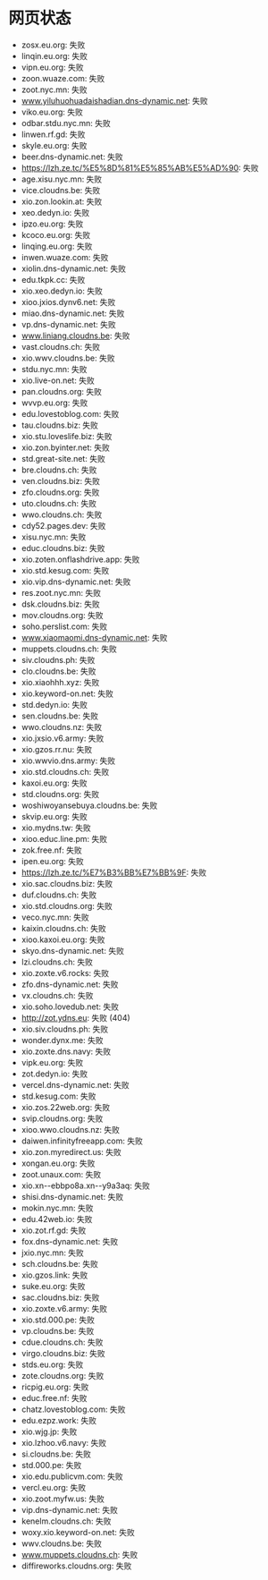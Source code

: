 # 网页状态
- zosx.eu.org: 失败
- linqin.eu.org: 失败
- vipn.eu.org: 失败
- zoon.wuaze.com: 失败
- zoot.nyc.mn: 失败
- www.yiluhuohuadaishadian.dns-dynamic.net: 失败
- viko.eu.org: 失败
- odbar.stdu.nyc.mn: 失败
- linwen.rf.gd: 失败
- skyle.eu.org: 失败
- beer.dns-dynamic.net: 失败
- https://lzh.ze.tc/%E5%8D%81%E5%85%AB%E5%AD%90: 失败
- age.xisu.nyc.mn: 失败
- vice.cloudns.be: 失败
- xio.zon.lookin.at: 失败
- xeo.dedyn.io: 失败
- ipzo.eu.org: 失败
- kcoco.eu.org: 失败
- linqing.eu.org: 失败
- inwen.wuaze.com: 失败
- xiolin.dns-dynamic.net: 失败
- edu.tkpk.cc: 失败
- xio.xeo.dedyn.io: 失败
- xioo.jxios.dynv6.net: 失败
- miao.dns-dynamic.net: 失败
- vp.dns-dynamic.net: 失败
- www.liniang.cloudns.be: 失败
- vast.cloudns.ch: 失败
- xio.wwv.cloudns.be: 失败
- stdu.nyc.mn: 失败
- xio.live-on.net: 失败
- pan.cloudns.org: 失败
- wvvp.eu.org: 失败
- edu.lovestoblog.com: 失败
- tau.cloudns.biz: 失败
- xio.stu.loveslife.biz: 失败
- xio.zon.byinter.net: 失败
- std.great-site.net: 失败
- bre.cloudns.ch: 失败
- ven.cloudns.biz: 失败
- zfo.cloudns.org: 失败
- uto.cloudns.ch: 失败
- wwo.cloudns.ch: 失败
- cdy52.pages.dev: 失败
- xisu.nyc.mn: 失败
- educ.cloudns.biz: 失败
- xio.zoten.onflashdrive.app: 失败
- xio.std.kesug.com: 失败
- xio.vip.dns-dynamic.net: 失败
- res.zoot.nyc.mn: 失败
- dsk.cloudns.biz: 失败
- mov.cloudns.org: 失败
- soho.perslist.com: 失败
- www.xiaomaomi.dns-dynamic.net: 失败
- muppets.cloudns.ch: 失败
- siv.cloudns.ph: 失败
- clo.cloudns.be: 失败
- xio.xiaohhh.xyz: 失败
- xio.keyword-on.net: 失败
- std.dedyn.io: 失败
- sen.cloudns.be: 失败
- wwo.cloudns.nz: 失败
- xio.jxsio.v6.army: 失败
- xio.gzos.rr.nu: 失败
- xio.wwvio.dns.army: 失败
- xio.std.cloudns.ch: 失败
- kaxoi.eu.org: 失败
- std.cloudns.org: 失败
- woshiwoyansebuya.cloudns.be: 失败
- skvip.eu.org: 失败
- xio.mydns.tw: 失败
- xioo.educ.line.pm: 失败
- zok.free.nf: 失败
- ipen.eu.org: 失败
- https://lzh.ze.tc/%E7%B3%BB%E7%BB%9F: 失败
- xio.sac.cloudns.biz: 失败
- duf.cloudns.ch: 失败
- xio.std.cloudns.org: 失败
- veco.nyc.mn: 失败
- kaixin.cloudns.ch: 失败
- xioo.kaxoi.eu.org: 失败
- skyo.dns-dynamic.net: 失败
- lzi.cloudns.ch: 失败
- xio.zoxte.v6.rocks: 失败
- zfo.dns-dynamic.net: 失败
- vx.cloudns.ch: 失败
- xio.soho.lovedub.net: 失败
- http://zot.ydns.eu: 失败 (404)
- xio.siv.cloudns.ph: 失败
- wonder.dynx.me: 失败
- xio.zoxte.dns.navy: 失败
- vipk.eu.org: 失败
- zot.dedyn.io: 失败
- vercel.dns-dynamic.net: 失败
- std.kesug.com: 失败
- xio.zos.22web.org: 失败
- svip.cloudns.org: 失败
- xioo.wwo.cloudns.nz: 失败
- daiwen.infinityfreeapp.com: 失败
- xio.zon.myredirect.us: 失败
- xongan.eu.org: 失败
- zoot.unaux.com: 失败
- xio.xn--ebbpo8a.xn--y9a3aq: 失败
- shisi.dns-dynamic.net: 失败
- mokin.nyc.mn: 失败
- edu.42web.io: 失败
- xio.zot.rf.gd: 失败
- fox.dns-dynamic.net: 失败
- jxio.nyc.mn: 失败
- sch.cloudns.be: 失败
- xio.gzos.link: 失败
- suke.eu.org: 失败
- sac.cloudns.biz: 失败
- xio.zoxte.v6.army: 失败
- xio.std.000.pe: 失败
- vp.cloudns.be: 失败
- cdue.cloudns.ch: 失败
- virgo.cloudns.biz: 失败
- stds.eu.org: 失败
- zote.cloudns.org: 失败
- ricpig.eu.org: 失败
- educ.free.nf: 失败
- chatz.lovestoblog.com: 失败
- edu.ezpz.work: 失败
- xio.wjg.jp: 失败
- xio.lzhoo.v6.navy: 失败
- si.cloudns.be: 失败
- std.000.pe: 失败
- xio.edu.publicvm.com: 失败
- vercl.eu.org: 失败
- xio.zoot.myfw.us: 失败
- vip.dns-dynamic.net: 失败
- kenelm.cloudns.ch: 失败
- woxy.xio.keyword-on.net: 失败
- wwv.cloudns.be: 失败
- www.muppets.cloudns.ch: 失败
- diffireworks.cloudns.org: 失败
